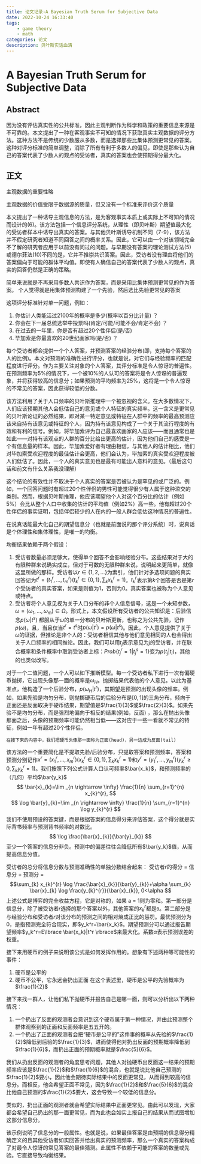 ```yaml
---
title: 论文记录-A Bayesian Truth Serum for Subjective Data
date: 2022-10-24 16:33:40
tags:
    - game theory
    - math
categories: 论文
description: 贝叶斯实话血清
---
```


# A Bayesian Truth Serum for Subjective Data

## Abstract
因为没有评估真实性的公共标准，因此主观判断作为科学和政策的重要信息来源是不可靠的。本文提出了一种在客观事实不可知的情况下获取真实主观数据的评分方法。这种方法不是传统的少数服从多数，而是选择那些比集体预测更常见的答案。这种对评分标准的简单调整，消除了所有有利于多数人的偏见，即使是那些认为自己的答案代表了少数人的观点的受访者，真实的答案也会使预期得分最大化。

## 正文
主观数据的重要性略

主观数据的价值受限于数据源的质量，但又没有一个标准来评价这个质量

本文提出了一种诱导主观信息的方法，是为客观事实本质上或实际上不可知的情况而设计的(6)。该方法包括一个信息评分系统，从理性（即贝叶斯）期望值最大化的受访者样本中诱导出真实的答案。与其他贝叶斯诱导机制不同（7-9），该方法并不假定研究者知道不同回答之间的概率关系。因此，它可以由一个对该领域完全不了解的研究者应用于以前没有问过的问题。与早期没有答案的理论测试方法(5)或德尔菲法(10)不同的是，它并不推崇共识答案。因此，受访者没有理由将他们的答案偏向于可能的群体平均值。即使有人确信自己的答案代表了少数人的观点，真实的回答仍然是正确的策略。

简单来说就是不再采用多数人共识作为答案，而是采用比集体预测更常见的作为答案。
	个人觉得就是用集体预测构建了一个先验，然后选比先验更常见的答案

这项评分标准针对单一问题，例如：
1. 你估计人类能活过2100年的概率是多少(概率以百分比计量) ？
2. 你会在下一届总统选举中投票吗(肯定/可能/可能不会/肯定不会) ？
3. 在过去的一年里，你是否有超过20个性伴侣(是/否)
4. 毕加索是你最喜欢的20世纪画家吗(是/否) ？

每个受访者都会提供一个个人答案，并预测答案的经验分布(即，支持每个答案的人的比例)。本文对预测的准确性进行评分，也就是说，对它们与经验频率的匹配程度进行评分。作为主要关注对象的个人答案，其评分标准是令人惊讶的普遍性。在预测频率为5%的情况下，一个被10%的人认可的答案将是令人惊讶的普遍现象，并将获得较高的信息分；如果预测的平均频率为25%，这将是一个令人惊讶的不常见的答案，因此获得较低的分数。

该方法利用了关于人口频率的贝叶斯推理中一个被忽视的含义。在大多数情况下，人们应该预期其他人会低估自己的意见或个人特征的真实频率。这一含义是更常见的贝叶斯论证的必然结果，即对某一特定意见或特征在人群中的频率的最高预测应该来自持有该意见或特征的个人，因为持有该意见构成了一个关于其流行程度的有效和有利的信号。例如，将毕加索评为自己最喜欢画家的人应该——而且通常也是如此——对持有该观点的人群的百分比给出更高的估计，因为他们自己的感受是一个有信息量的样本。因此，毕加索爱好者有理由相信，与其他人的估计相比，他们对毕加索受欢迎程度的最佳估计会更高，他们会认为，毕加索的真实受欢迎程度被人们低估了。因此，一个人的真实意见也是最有可能出人意料的意见。（最后这句话和前文有什么关系我没理解）

这个结论的有效性并不取决于个人真实的答案是否被认为是罕见的或广泛的。例如，一个回答问题时有超过20个性伴侣的男性可能觉得很少有人属于这种滥交的类别。然而，根据贝叶斯推理，他应该期望他个人对这个百分比的估计（例如5%）会比从整个人口中收集的估计的平均值（例如2%）高一些。他有超过20个性伴侣的事实证明，包括伴侣较少的人在内的一般人群会低估这种情况的普遍性。

在说真话能最大化自己的期望信息分（也就是前面说的那个评分系统）时，说真话是个体理性和集体理性，是唯一的均衡。

均衡结果依赖于两个假设：
1. 受访者数量必须足够大，使得单个回答不会影响经验分布。这些结果对于大的有限种群来说确实成立，但对于可数的无限种群来说，说明起来更简单，就像这里所做的那样。受访者以$r\in \lbrace 1,2,... \rbrace$为索引，他们针对多选项问题的真实回答记为$t^r=(t_1^r,...,t_m^r)(t_k^r\in\lbrace 0,1\rbrace, \sum_k x_k^r=1)$。$t_k^r$表示第$k$个回答是否是第$r$个受访者的真实答案，如果是则值为1，否则为0。真实答案也被称为个人意见或特点。
2. 受访者将个人意见视为关于人口分布的非个人信息信号，这是一个未知参数，$\omega = (\omega_1,...,\omega_m)\in \Omega$。形式上，本文假设所有受访者的公共知识是：后验信念$p(\omega |t^s)$ 都服从于$\omega$的单一分布的贝叶斯更新，也称之为公共先验，记作$p(\omega)$，且，当且仅当$t^r=t^s$时$p(\omega|t^r)=p(\omega|t^s)$。因此，个人意见提供了关于$\omega$的证据，但推论是非个人的：受访者相信其他与他们意见相同的人也会得出关于人口频率的相同推论。因此，我们可以用$t_j$表示意见为$j$的受访者，并在联合概率和条件概率中取消受访者上标：$Prob\lbrace t_j^r=1 |t_j^s=1\rbrace$变为$p(t_j|t_i)$，其他的也类似改写。

对于一个二值问题，一个人可以如下推断模型。每一个受访者私下进行一次有偏硬币抛掷，它出现头像那一面的概率是$\omega_H$。抛掷结果代表他的个人意见。以此为基准点，他构造了一个后验分布，$p(\omega_H|t^r)$，其期望是预测的出现头像的频率。例如，如果先验是均匀分布，则抛掷硬币后的后验分布是$[0,1]$的三角分布，倾向于正面还是反面取决于硬币结果，期望值是$\frac{1}{3}$或$\frac{2}{3}$。如果先验不是均匀分布，而是强烈地偏向于相反的结果(例如，反面) ，那么在抛出头像那面之后，头像的预期频率可能仍然相当低——这对应于一些一看就不常见的特征，例如一年有超过20个性伴侣。

	在接下来的内容中，我们把硬币头像那一面称为正面(head)，另一边成为反面(tail)

该方法的一个重要简化是不提取先验/后验分布，只提取答案和预测频率，答案和预测分别记作$x^r=(x_1^r,...,x_m^r)(x_k^r\in\lbrace 0,1\rbrace,\sum_k x_k^r=1)$和$y^r=(y_1^r,...,y_m^r)(y_k^r\geq 0,\sum_ky_k^r=1)$。我们按照下列公式计算人口认可频率$\bar{x_k}$，和预测频率的（几何）平均$\bar{y_k}$
$$
\bar{x}_{k}=\lim _{n \rightarrow \infty} \frac{1}{n} \sum_{r=1}^{n} x_{k}^{r},
$$
$$
\log \bar{y}_{k}=\lim _{n \rightarrow \infty} \frac{1}{n} \sum_{r=1}^{n} \log y_{k}^{r}
$$
我们不使用预设的答案键，而是根据答案的信息得分来评估答案，这个得分就是实际背书频率与预测背书频率的对数比。
$$ \log \frac{\bar{x}_{k}}{\bar{y}_{k}} $$
至少一个答案的信息分非负。预测中的偏差往往会降低所有$\bar{y_k}$值，从而提高信息分值。

受访者的总分将信息分数与预测准确性的单独分数结合起来：
受访者$r$的得分 = 信息分 + 预测分 = 
$$\sum_{k} x_{k}^{r} \log \frac{\bar{x}_{k}}{\bar{y}_{k}}+\alpha \sum_{k} \bar{x}_{k} \log \frac{y_{k}^{r}}{\bar{x}_{k}}, 0<\alpha $$
上述公式是博弈的完全收益方程，它是对称的，如果 a = 1则为零和。第一部分是信息分，除了被受访者$r$选择的那个答案以外，其他答案的$x_k^r$都是`0`。第二部分是与经验分布和受访者$r$对该分布的预测之间的相对熵成正比的惩罚。最优预测分为0，是指预测完全符合现实，即$y_k^r=\bar{x_k}$。期望预测分可以通过报告期望频率$y_k^r=E\lbrace \bar{x_k}|t^r \rbrace$来最大化。系数$\alpha$表示预测误差的权重。

接下来用硬币的例子来说明该公式是如何发挥作用的。想象有下述两种等可能性的事件：
1. 硬币是公平的
2. 硬币不公平，它永远会扔出正面
在这个表述里，硬币是公平的先验概率为$\frac{1}{2}$

接下来找一群人，让他们私下抛硬币并报告自己是哪一面，则可以分析出以下两种情况：
1. 一个扔出了反面的观测者会意识到这个硬币属于第一种情况，并由此预测整个群体观察到的正面和反面频率是五五开的。
2. 一个扔出了正面的观测者会把“硬币是公平的”这件事的概率从先验的$\frac{1}{2}$降低到后验的$\frac{1}{3}$，进而使得他对扔出反面的预期概率降低到$\frac{1}{6}$，而扔出正面的预期概率就是$\frac{5}{6}$。

我们从扔出反面的观测者的角度思考问题，其他人对抛硬币出反面这一结果的预期频率应该是$\frac{1}{2}$和$\frac{1}{6}$的混合，也就是说比他自己预测的$\frac{1}{2}$要小，因此他会期待实际结果中的反面更常见，从而得到较高的信息分。而相反，他会希望正面不常见，因为$\frac{1}{2}$和$\frac{5}{6}$的混合比他自己预测的$\frac{1}{2}$要大，这会导致一个较低的信息分。

类似的，扔出正面的观测者就会希望实际结果中正面更常见。由此可以发现，大家都会希望自己扔出的那一面更常见，而为此也会如实上报自己的结果从而试图增加这部分信息分。

该示例说明了信息分的一般属性。也就是说，如果最佳答案是由预期的信息得分精确定义的且其他受访者如实回答并给出真实的预测频率，那么一个真实的答案构成了对最令人惊讶的常见答案的最佳猜测。此属性不依赖于可能的答案的数量或先验。它直接导致均衡结果。

